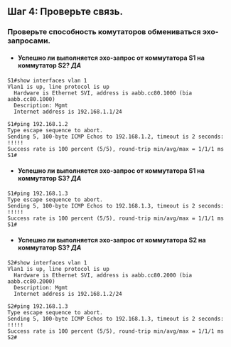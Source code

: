 ## Шаг 4: Проверьте связь.
### Проверьте способность комутаторов обмениваться эхо-запросами.
- #### Успешно ли выполняется эхо-запрос от коммутатора S1 на коммутатор S2?	_ДА_

```
S1#show interfaces vlan 1
Vlan1 is up, line protocol is up 
  Hardware is Ethernet SVI, address is aabb.cc80.1000 (bia aabb.cc80.1000)
  Description: Mgmt
  Internet address is 192.168.1.1/24
```

```
S1#ping 192.168.1.2      
Type escape sequence to abort.
Sending 5, 100-byte ICMP Echos to 192.168.1.2, timeout is 2 seconds:
!!!!!
Success rate is 100 percent (5/5), round-trip min/avg/max = 1/1/1 ms
S1#

```

- #### Успешно ли выполняется эхо-запрос от коммутатора S1 на коммутатор S3?	_ДА_

```
S1#ping 192.168.1.3
Type escape sequence to abort.
Sending 5, 100-byte ICMP Echos to 192.168.1.3, timeout is 2 seconds:
!!!!!
Success rate is 100 percent (5/5), round-trip min/avg/max = 1/1/1 ms
S1#

```

- #### Успешно ли выполняется эхо-запрос от коммутатора S2 на коммутатор S3?	_ДА_

```
S2#show interfaces vlan 1
Vlan1 is up, line protocol is up 
  Hardware is Ethernet SVI, address is aabb.cc80.2000 (bia aabb.cc80.2000)
  Description: Mgmt
  Internet address is 192.168.1.2/24

```

```
S2#ping 192.168.1.3
Type escape sequence to abort.
Sending 5, 100-byte ICMP Echos to 192.168.1.3, timeout is 2 seconds:
!!!!!
Success rate is 100 percent (5/5), round-trip min/avg/max = 1/1/1 ms
S2#

```
